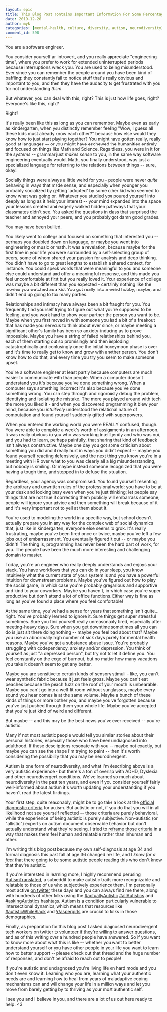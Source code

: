 ```yaml
---
layout: epic
title: This Blog Post Contains Important Information For Some Percentage of its Readers
date: 2019-12-20
author: myk
categories: [mental-health, culture, diversity, autism, neurodiversity]
comment_id: 598
---
```


You are a software engineer.

You consider yourself an introvert, and you really appreciate "engineering time", where you prefer to work for
extended uninterrupted periods because interruptions wreck you. You are used to being misunderstood. Ever since you
can remember the people around you have been kind of baffling: they constantly fail to notice stuff that's really
obvious and important to you, and then they have the audacity to get frustrated with you for not understanding
_them_.

But whatever, you can deal with this, right? This is just how life goes, right? Everyone's like this, right?

Right?

<!-- more -->

It's really been like this as long as you can remember. Maybe even as early as kindergarten, when you distinctly
remember feeling "Wow, I guess all these kids must already know each other?" because how else would they know how
to just start playing together? You might have gotten really, really good at languages -- or you might have
eschewed the humanities entirely and focused on things like Math and Science. Regardless, you were in it for the
_systems_ -- grammar just _makes sense_ to you, in the same way software engineering eventually would. Math, you
finally understood, was just a specialized language for referring to the relations between things -- sure, okay!

Socially things were always a little weird for you - people were never _quite_ behaving in ways that made sense,
and especially when younger you probably socialized by getting 'adopted' by some other kid who seemed to know what
was going on. Whatever you studied you poured yourself into deeply as long as it held your interest -- your mind
expanded into the space your lessons created and eagerly walked hidden pathways that your classmates didn't see.
You asked the questions in class that surprised the teacher and annoyed your peers, and you probably got damn good
grades.

You may have been bullied.

You likely went to college and focused on something that interested you -- perhaps you doubled down on language, or
maybe you went into engineering or music or math. It was a revelation, because maybe for the first time in your
life you were surrounded by a self-selecting group of peers, some of whom shared your passion for analysis and deep
thinking. You didn't have to go to great lengths to establish a shared context, for instance. You could speak words
that were meaningful to you and someone else could understand and offer a meaningful response, and this made you
feel uncomfortable at first but you really loved it. Your experience of college was maybe a bit different than you
expected - certainly nothing like the movies you watched as a kid. You got really into a weird hobby, maybe, and
didn't end up going to too many parties.

Relationships and intimacy have always been a bit fraught for you. You frequently find yourself trying to figure
out what you're supposed to be feeling, and you work hard to show your partner the person you want to be. Maybe
when you first moved in with someone you had a bit of a freakout that has made you nervous to think about ever
since, or maybe meeting a significant other's family has been so anxiety-inducing as to prove impossible. Maybe you
have a string of failed relationships behind you, each of them starting out so promisingly and then imploding
catastrophically and confusingly once the initial honeymoon phase is over and it's time to really get to know and
grow with another person. You don't know how to do that, and every time you try you seem to make someone upset.

You're a software engineer at least partly because computers are much easier to communicate with than people. When
a computer doesn't understand you it's because you've done something wrong. When a computer says something
incorrect it's also because you've done something wrong. You can step through and rigorously debug the problem,
identifying and isolating the mistake. The more you played around with tech the more you liked it - and when you
discovered programming it blew your mind, because you _intuitively_ understood the relational nature of computation
and found yourself suddenly gifted with superpowers.

When you entered the working world you were REALLY confused, though. You were able to complete a week's worth of
assignments in an afternoon. It was really obvious to you who was working intelligently and who was not, and you
had to learn, perhaps painfully, that sharing that kind of feedback isn't always constructive. Maybe one day you
got some criticism about something you did and it really hurt in ways you didn't expect -- maybe you found yourself
reacting defensively, and the next thing you know you're in a meeting with HR over what to you was clearly all a
big misunderstanding, but nobody is smiling. Or maybe instead someone recognized that you were having a tough time,
and stepped in to defuse the situation.

Regardless, your agency was compromised. You found yourself resenting the arbitrary and unwritten rules of the
professional world: you have to be at your desk and looking busy even when you're just thinking; let people say
things that are not true if correcting them publicly will embarrass someone; people will ignore your advice and
then something will break because of it and it's very important not to yell at them about it.

You're used to modeling the world in a specific way, but school doesn't actually prepare you in any way for the
complex web of social dynamics that, just like in kindergarten, everyone else seems to grok. It's really
frustrating, maybe you've been fired once or twice, maybe you've left a few jobs out of embarrassment. You
eventually figured it out -- or maybe you didn't! The thing is, programming has never been the hard part of work,
for you. The people have been the much more interesting and challenging domain to master.

Today, you're an engineer who really deeply understands and enjoys your stack. You have workflows that you can do
in your sleep, you know intuitively what the current state of your system is and you have a powerful intuition for
downstream problems. Maybe you've figured out how to play the social game, in which case you're probably gregarious
and supportive and kind to your coworkers. Maybe you haven't, in which case you're super productive but don't
attend a lot of office functions. Either way is fine as long as you've found a place where you feel comfortable!

At the same time, you've had a sense for years that something isn't quite... right. You've probably learned to
ignore it. Sure things get super stressful sometimes. Sure you find yourself really unreasonably tired, especially
after meeting-heavy days. Sure when you get downtime sometimes all you can do is just sit there doing nothing --
maybe you feel bad about that? Maybe you use an abnormally high number of sick days purely for mental health
reasons. Maybe you've got a substance abuse issue. You're probably struggling with codependency, anxiety and/or
depression. You think of yourself as just "a depressed person", but try not to let it define you. You feel
constantly on the edge of burnout, but no matter how many vacations you take it doesn't seem to get any better.

Maybe you are sensitive to certain kinds of sensory stimuli - like, you can't wear synthetic fabric because it just
feels gross. Maybe you can't eat peaches because the peach fuzz on the roof of your mouth is unbearable. Maybe you
can't go into a well-lit room without sunglasses, maybe every sound you hear comes in at the same volume. Maybe a
bunch of these kinds of things or more bother you, and maybe you've forgotten because you've just pushed through
them your whole life. Maybe you've accepted that you're just kind of weird and different.

But maybe -- and this may be the best news you've ever received -- you're autistic.

Many if not most autistic people would tell you similar stories about their personal histories, especially those
who have been undiagnosed into adulthood. If these descriptions resonate with you -- maybe not exactly, but maybe
you can see the shape I'm trying to paint -- then it's worth considering the possibility that you may be
neurodivergent.

Autism is one form of neurodiversity, and what I'm describing above is a very autistic experience - but there's a
ton of overlap with ADHD, Dyslexia and other neurodivergent conditions. We've learned so much about neurodiversity
in the past ten years, and even if you consider yourself fairly well-informed about autism it's worth updating your
understanding if you haven't read the latest findings.

Your first step, quite reasonably, might be to go take a look at the
[official diagnostic criteria](https://www.cdc.gov/ncbddd/autism/hcp-dsm.html) for autism. But autistic or not, if
you do that you will in all likelihood not see yourself reflected -- those criteria are purely behavioral, while
the experience of being autistic is purely subjective. Non-autistic (or "allistic") experts on autism document
observable behavior but don't actually understand what they're seeing. I tried to
[reframe those criteria](https://theaspergian.com/2019/04/17/humanizing-the-dsm-diagnosis-for-autism/) in a way
that makes them feel human and relatable rather than inhuman and other.

I'm writing this blog post because my own self-diagnosis at age 34 and formal diagnosis this past fall at age 36
changed my life, and I _know for a fact_ that there going to be some autistic people reading this who don't know
that they're autistic.

If you're interested in learning more, I highly recommend perusing
[AutismTranslated](https://reddit.com/r/autismTranslated), a subreddit to make autistic traits more recognizable
and relatable to those of us who subjectively experience them. I'm personally most active
[on twitter](https://twitter.com/mykola) these days and you can always find me there, along with hundreds of other
folks using the [#actuallyAutistic](https://twitter.com/search?q=%23actuallyAutistic)
[#allAutistics](https://twitter.com/search?q=%23allAutistics) and
[#askingAutistics](https://twitter.com/search?q=%23askingAutistics) hashtags. Autism is a condition particularly
vulnerable to intersectional dynamics, which means that resources like
[#autisticWhileBlack](https://twitter.com/search?q=%23autisticWhileBlack) and
[/r/aspergirls](https://reddit.com/r/aspergirls) are crucial to folks in those demographics.

Finally, as preparation for this blog post I asked diagnosed neurodivergent tech workers on twitter
[to volunteer if they're willing to answer questions](https://twitter.com/mykola/status/1205927773644214273), and
as of this writing over a hundred people have answered. So if you want to know more about what this is like --
whether you want to better understand yourself or you have other people in your life you want to learn how to
better support -- please check out that thread and the huge number of responses, and don't be afraid to reach out
to people!

If you're autistic and undiagnosed you're living life on hard mode and you don't even know it. Learning who you
are, learning what your authentic needs are and learning how to heal from years of maladaptive coping mechanisms
can and will change your life in a million ways and let you move from barely getting by to thriving as your most
authentic self.

I see you and I believe in you, and there are a lot of us out here ready to help. <3

